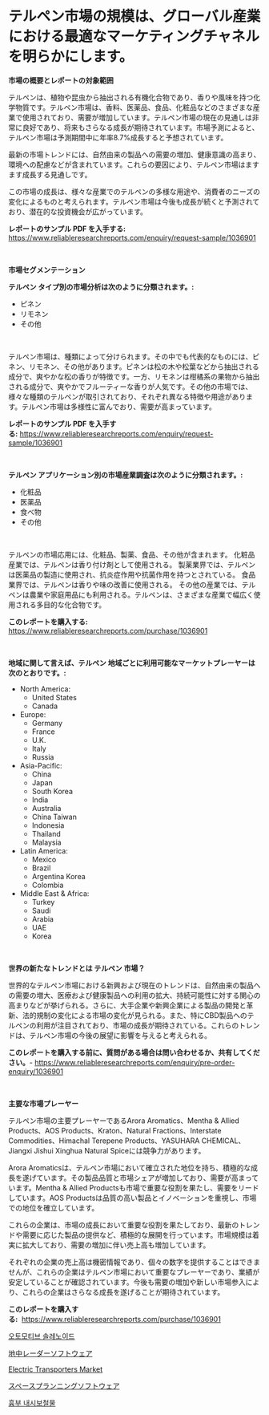 <p><h1>テルペン市場の規模は、グローバル産業における最適なマーケティングチャネルを明らかにします。</h1></p><p><strong>市場の概要とレポートの対象範囲</strong></p>
<p><p>テルペンは、植物や昆虫から抽出される有機化合物であり、香りや風味を持つ化学物質です。テルペン市場は、香料、医薬品、食品、化粧品などのさまざまな産業で使用されており、需要が増加しています。テルペン市場の現在の見通しは非常に良好であり、将来もさらなる成長が期待されています。市場予測によると、テルペン市場は予測期間中に年率8.7%成長すると予想されています。</p><p>最新の市場トレンドには、自然由来の製品への需要の増加、健康意識の高まり、環境への配慮などが含まれています。これらの要因により、テルペン市場はますます成長する見通しです。</p><p>この市場の成長は、様々な産業でのテルペンの多様な用途や、消費者のニーズの変化によるものと考えられます。テルペン市場は今後も成長が続くと予測されており、潜在的な投資機会が広がっています。</p></p>
<p><strong>レポートのサンプル PDF を入手する:</strong> <a href="https://www.reliableresearchreports.com/enquiry/request-sample/1036901">https://www.reliableresearchreports.com/enquiry/request-sample/1036901</a></p>
<p>&nbsp;</p>
<p><strong>市場セグメンテーション</strong></p>
<p><strong>テルペン タイプ別の市場分析は次のように分類されます。:</strong></p>
<p><ul><li>ピネン</li><li>リモネン</li><li>その他</li></ul></p>
<p>&nbsp;</p>
<p><p>テルペン市場は、種類によって分けられます。その中でも代表的なものには、ピネン、リモネン、その他があります。ピネンは松の木や松葉などから抽出される成分で、爽やかな松の香りが特徴です。一方、リモネンは柑橘系の果物から抽出される成分で、爽やかでフルーティーな香りが人気です。その他の市場では、様々な種類のテルペンが取引されており、それぞれ異なる特徴や用途があります。テルペン市場は多様性に富んでおり、需要が高まっています。</p></p>
<p><strong>レポートのサンプル PDF を入手する:</strong>&nbsp;<a href="https://www.reliableresearchreports.com/enquiry/request-sample/1036901">https://www.reliableresearchreports.com/enquiry/request-sample/1036901</a></p>
<p>&nbsp;</p>
<p><strong> テルペン アプリケーション別の市場産業調査は次のように分類されます。:</strong></p>
<p><ul><li>化粧品</li><li>医薬品</li><li>食べ物</li><li>その他</li></ul></p>
<p>&nbsp;</p>
<p><p>テルペンの市場応用には、化粧品、製薬、食品、その他が含まれます。 化粧品産業では、テルペンは香り付け剤として使用される。 製薬業界では、テルペンは医薬品の製造に使用され、抗炎症作用や抗菌作用を持つとされている。 食品業界では、テルペンは香りや味の改善に使用される。 その他の産業では、テルペンは農業や家庭用品にも利用される。テルペンは、さまざまな産業で幅広く使用される多目的な化合物です。</p></p>
<p><strong>このレポートを購入する:</strong>&nbsp; <a href="https://www.reliableresearchreports.com/purchase/1036901">https://www.reliableresearchreports.com/purchase/1036901</a></p>
<p>&nbsp;</p>
<p><strong>地域に関して言えば、テルペン 地域ごとに利用可能なマーケットプレーヤーは次のとおりです。:</strong></p>
<p><ul>
    <li>
        North America:
        <ul>
            <li>United States</li>
            <li>Canada</li>
        </ul>
    </li>
    <li>
        Europe:
        <ul>
            <li>Germany</li>
            <li>France</li>
            <li>U.K.</li>
            <li>Italy</li>
            <li>Russia</li>
        </ul>
    </li>
    <li>
        Asia-Pacific:
        <ul>
            <li>China</li>
            <li>Japan</li>
            <li>South Korea</li>
            <li>India</li>
            <li>Australia</li>
            <li>China Taiwan</li>
            <li>Indonesia</li>
            <li>Thailand</li>
            <li>Malaysia</li>
        </ul>
    </li>
    <li>
        Latin America:
        <ul>
            <li>Mexico</li>
            <li>Brazil</li>
            <li>Argentina Korea</li>
            <li>Colombia</li>
        </ul>
    </li>
    <li>
        Middle East & Africa:
        <ul>
            <li>Turkey</li>
            <li>Saudi</li>
            <li>Arabia</li>
            <li>UAE</li>
            <li>Korea</li>
        </ul>
    </li>
    </ul></p>
<p>&nbsp;</p>
<p><strong>世界の新たなトレンドとは テルペン 市場？</strong></p>
<p><p>世界的なテルペン市場における新興および現在のトレンドは、自然由来の製品への需要の増大、医療および健康製品への利用の拡大、持続可能性に対する関心の高まりなどが挙げられる。さらに、大手企業や新興企業による製品の開発と革新、法的規制の変化による市場の変化が見られる。また、特にCBD製品へのテルペンの利用が注目されており、市場の成長が期待されている。これらのトレンドは、テルペン市場の今後の展望に影響を与えると考えられる。</p></p>
<p><strong>このレポートを購入する前に、質問がある場合は問い合わせるか、共有してください。</strong>- <a href="https://www.reliableresearchreports.com/enquiry/pre-order-enquiry/1036901">https://www.reliableresearchreports.com/enquiry/pre-order-enquiry/1036901</a></p>
<p>&nbsp;</p>
<p><strong>主要な市場プレーヤー</strong></p>
<p><p>テルペン市場の主要プレーヤーであるArora Aromatics、Mentha & Allied Products、AOS Products、Kraton、Natural Fractions、Interstate Commodities、Himachal Terepene Products、YASUHARA CHEMICAL、Jiangxi Jishui Xinghua Natural Spiceには競争力があります。</p><p>Arora Aromaticsは、テルペン市場において確立された地位を持ち、積極的な成長を遂げています。その製品品質と市場シェアが増加しており、需要が高まっています。Mentha & Allied Productsも市場で重要な役割を果たし、需要をリードしています。AOS Productsは品質の高い製品とイノベーションを重視し、市場での地位を確立しています。</p><p>これらの企業は、市場の成長において重要な役割を果たしており、最新のトレンドや需要に応じた製品の提供など、積極的な展開を行っています。市場規模は着実に拡大しており、需要の増加に伴い売上高も増加しています。</p><p>それぞれの企業の売上高は機密情報であり、個々の数字を提供することはできませんが、これらの企業はテルペン市場において重要なプレーヤーであり、業績が安定していることが確認されています。今後も需要の増加や新しい市場参入により、これらの企業はさらなる成長を遂げることが期待されています。</p></p>
<p><strong>このレポートを購入する:</strong>&nbsp;&nbsp;<a href="https://www.reliableresearchreports.com/purchase/1036901">https://www.reliableresearchreports.com/purchase/1036901</a></p>
<p><p><a href="https://medium.com/@el_crea/%EC%9E%90%EB%8F%99%EC%B0%A8-%EC%86%94%EB%A0%88%EB%85%B8%EC%9D%B4%EB%93%9C-%EC%8B%9C%EC%9E%A5-%EA%B7%9C%EB%AA%A8%EB%8A%94-%EA%B8%80%EB%A1%9C%EB%B2%8C-%EC%82%B0%EC%97%85%EC%97%90%EC%84%9C-%EA%B0%80%EC%9E%A5-%EC%A2%8B%EC%9D%80-%EB%A7%88%EC%BC%80%ED%8C%85-%EC%B1%84%EB%84%90%EC%9D%84-%EB%B3%B4%EC%97%AC%EC%A4%8D%EB%8B%88%EB%8B%A4-b7bf88daaa40">오토모티브 솔레노이드</a></p><p><a href="https://medium.com/@darniecejuarezlvzuvvkzbus/%E5%9C%B0%E4%B8%AD%E3%83%AC%E3%83%BC%E3%83%80%E3%83%BC%E3%82%BD%E3%83%95%E3%83%88%E3%82%A6%E3%82%A7%E3%82%A2%E5%B8%82%E5%A0%B4%E3%81%AF%E5%B8%82%E5%A0%B4%E3%82%B7%E3%82%A7%E3%82%A2-%E5%B8%82%E5%A0%B4%E5%8B%95%E5%90%91-%E5%B8%82%E5%A0%B4%E6%88%90%E9%95%B7%E3%81%AB%E9%96%A2%E3%81%99%E3%82%8B%E6%83%85%E5%A0%B1%E3%82%92%E6%8F%90%E4%BE%9B%E3%81%97%E3%81%A6%E3%81%84%E3%81%BE%E3%81%99-96a8aee231e7">地中レーダーソフトウェア</a></p><p><a href="https://github.com/Sherrillcrooksxa8i18ucf2m/Market-Research-Report-List-1/blob/main/electric-transporters-market.md">Electric Transporters Market</a></p><p><a href="https://medium.com/@darniecejuarezlvzuvvkzbus/%E3%82%B9%E3%83%9A%E3%83%BC%E3%82%B9%E3%83%97%E3%83%A9%E3%83%B3%E3%83%8B%E3%83%B3%E3%82%B0%E3%82%BD%E3%83%95%E3%83%88%E3%82%A6%E3%82%A7%E3%82%A2%E5%B8%82%E5%A0%B4-%E3%82%BF%E3%82%A4%E3%83%97-%E3%82%A2%E3%83%97%E3%83%AA%E3%82%B1%E3%83%BC%E3%82%B7%E3%83%A7%E3%83%B3-%E3%81%8A%E3%82%88%E3%81%B3%E5%9C%B0%E7%90%86%E3%81%AB%E3%82%88%E3%82%8B%E5%8C%85%E6%8B%AC%E7%9A%84%E3%81%AA%E8%A9%95%E4%BE%A1-ea671069c141">スペースプランニングソフトウェア</a></p><p><a href="https://medium.com/@el_crea/%ED%9D%89%EB%B6%80-%EC%97%94%EB%93%9C%EB%A1%9C%ED%94%84%EB%A1%9C%EC%8A%A4%ED%85%8C%EC%8B%9C%EC%8A%A4-%EC%8B%9C%EC%9E%A5%EC%9D%80-%EC%8B%9C%EC%9E%A5-%EC%A0%90%EC%9C%A0%EC%9C%A8-%EC%8B%9C%EC%9E%A5-%EB%8F%99%ED%96%A5-%EB%B0%8F-%EC%8B%9C%EC%9E%A5-%EC%84%B1%EC%9E%A5%EC%97%90-%EA%B4%80%ED%95%9C-%EC%A0%95%EB%B3%B4%EB%A5%BC-%EC%A0%9C%EA%B3%B5%ED%95%A9%EB%8B%88%EB%8B%A4-292b3fe3ab00">흉부 내시보철물</a></p></p>